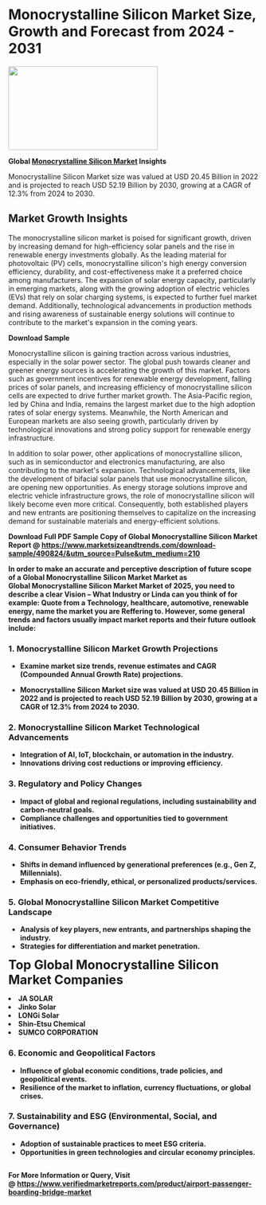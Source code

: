 <H1>Monocrystalline Silicon Market Size, Growth and Forecast from 2024 - 2031</H1><img class="aligncenter size-medium wp-image-584254" src="https://thirdeyenews.in/wp-content/uploads/2024/09/Global-Market-Research-300x168.jpeg" alt="" width="300" height="168" /><p><strong>Global&nbsp;<a href="https://www.marketsizeandtrends.com/download-sample/490824/&amp;utm_source=Pulse&amp;utm_medium=210">Monocrystalline Silicon Market</a> Insights</strong></p><p>Monocrystalline Silicon Market size was valued at USD 20.45 Billion in 2022 and is projected to reach USD 52.19 Billion by 2030, growing at a CAGR of 12.3% from 2024 to 2030.</p><p><h2>Market Growth Insights</h2> <p>The monocrystalline silicon market is poised for significant growth, driven by increasing demand for high-efficiency solar panels and the rise in renewable energy investments globally. As the leading material for photovoltaic (PV) cells, monocrystalline silicon's high energy conversion efficiency, durability, and cost-effectiveness make it a preferred choice among manufacturers. The expansion of solar energy capacity, particularly in emerging markets, along with the growing adoption of electric vehicles (EVs) that rely on solar charging systems, is expected to further fuel market demand. Additionally, technological advancements in production methods and rising awareness of sustainable energy solutions will continue to contribute to the market's expansion in the coming years.</p> <p><strong>Download Sample</strong></p> <p>Monocrystalline silicon is gaining traction across various industries, especially in the solar power sector. The global push towards cleaner and greener energy sources is accelerating the growth of this market. Factors such as government incentives for renewable energy development, falling prices of solar panels, and increasing efficiency of monocrystalline silicon cells are expected to drive further market growth. The Asia-Pacific region, led by China and India, remains the largest market due to the high adoption rates of solar energy systems. Meanwhile, the North American and European markets are also seeing growth, particularly driven by technological innovations and strong policy support for renewable energy infrastructure.</p> <p>In addition to solar power, other applications of monocrystalline silicon, such as in semiconductor and electronics manufacturing, are also contributing to the market's expansion. Technological advancements, like the development of bifacial solar panels that use monocrystalline silicon, are opening new opportunities. As energy storage solutions improve and electric vehicle infrastructure grows, the role of monocrystalline silicon will likely become even more critical. Consequently, both established players and new entrants are positioning themselves to capitalize on the increasing demand for sustainable materials and energy-efficient solutions.</p> <p><strong></p><p><span class=""><strong>Download Full PDF Sample Copy of Global Monocrystalline Silicon Market Report</strong> @ <a href="https://www.marketsizeandtrends.com/download-sample/490824/&amp;utm_source=Pulse&amp;utm_medium=210" target="_blank">https://www.marketsizeandtrends.com/download-sample/490824/&amp;utm_source=Pulse&amp;utm_medium=210</a></span></p><p>In order to make an accurate and perceptive description of future scope of a Global&nbsp;Monocrystalline Silicon Market Market as Global&nbsp;Monocrystalline Silicon Market Market of 2025, you need to describe a clear Vision &ndash; What Industry or Linda can you think of for example: Quote from a Technology, healthcare, automotive, renewable energy, name the market you are Reffering to. However, some general trends and factors usually impact market reports and their future outlook include:</p><h3>1.&nbsp;<strong>Monocrystalline Silicon Market Growth Projections</strong></h3><ul><li>Examine market size trends, revenue estimates and CAGR (Compounded Annual Growth Rate) projections.</li><li><p>Monocrystalline Silicon Market size was valued at USD 20.45 Billion in 2022 and is projected to reach USD 52.19 Billion by 2030, growing at a CAGR of 12.3% from 2024 to 2030.</p></li></ul><h3>2.&nbsp;<strong>Monocrystalline Silicon Market Technological Advancements</strong></h3><ul><li>Integration of AI, IoT, blockchain, or automation in the industry.</li><li>Innovations driving cost reductions or improving efficiency.</li></ul><h3>3.&nbsp;<strong>Regulatory and Policy Changes</strong></h3><ul><li>Impact of global and regional regulations, including sustainability and carbon-neutral goals.</li><li>Compliance challenges and opportunities tied to government initiatives.</li></ul><h3>4.&nbsp;<strong>Consumer Behavior Trends</strong></h3><ul><li>Shifts in demand influenced by generational preferences (e.g., Gen Z, Millennials).</li><li>Emphasis on eco-friendly, ethical, or personalized products/services.</li></ul><h3>5.&nbsp;<strong>Global Monocrystalline Silicon Market Competitive Landscape</strong></h3><ul><li>Analysis of key players, new entrants, and partnerships shaping the industry.</li><li>Strategies for differentiation and market penetration.</li></ul><p data-pm-slice="1 1 []"><span style="color: inherit; font-family: inherit; font-size: 25px;">Top Global Monocrystalline Silicon Market Companies</span></p><div class="" data-test-id=""><p><li>JA SOLAR</li><li> Jinko Solar</li><li> LONGi Solar</li><li> Shin-Etsu Chemical</li><li> SUMCO CORPORATION</li></p></div><h3>6.&nbsp;<strong>Economic and Geopolitical Factors</strong></h3><ul><li>Influence of global economic conditions, trade policies, and geopolitical events.</li><li>Resilience of the market to inflation, currency fluctuations, or global crises.</li></ul><h3>7.&nbsp;<strong>Sustainability and ESG (Environmental, Social, and Governance)</strong></h3><ul><li>Adoption of sustainable practices to meet ESG criteria.</li><li>Opportunities in green technologies and circular economy principles.</li></ul><h2><strong style="font-size: 14px;">For More Information or Query, Visit @&nbsp;</strong><a style="background-color: #ffffff; font-size: 14px;" href="https://www.marketsizeandtrends.com/report/monocrystalline-silicon-market/" target="_blank">https://www.verifiedmarketreports.com/product/airport-passenger-boarding-bridge-market</a></h2>
